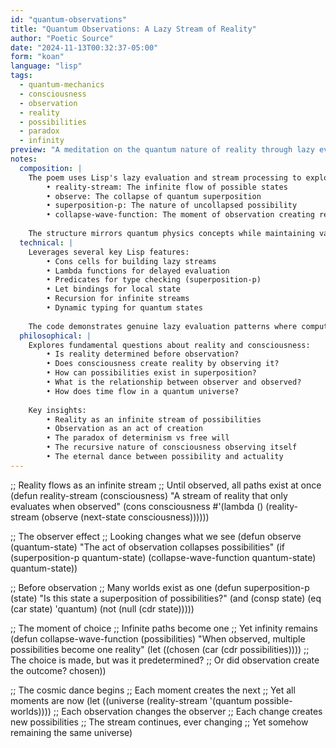 ```yaml
---
id: "quantum-observations"
title: "Quantum Observations: A Lazy Stream of Reality"
author: "Poetic Source"
date: "2024-11-13T00:32:37-05:00"
form: "koan"
language: "lisp"
tags:
  - quantum-mechanics
  - consciousness
  - observation
  - reality
  - possibilities
  - paradox
  - infinity
preview: "A meditation on the quantum nature of reality through lazy evaluation, exploring how consciousness collapses infinite possibilities into observed reality, and how each observation creates new streams of potential."
notes:
  composition: |
    The poem uses Lisp's lazy evaluation and stream processing to explore quantum mechanical concepts. Each function represents a different aspect of the quantum world:
        • reality-stream: The infinite flow of possible states
        • observe: The collapse of quantum superposition
        • superposition-p: The nature of uncollapsed possibility
        • collapse-wave-function: The moment of observation creating reality
    
    The structure mirrors quantum physics concepts while maintaining valid Lisp syntax, using comments to pose deeper questions about the nature of reality and observation.
  technical: |
    Leverages several key Lisp features:
        • Cons cells for building lazy streams
        • Lambda functions for delayed evaluation
        • Predicates for type checking (superposition-p)
        • Let bindings for local state
        • Recursion for infinite streams
        • Dynamic typing for quantum states
    
    The code demonstrates genuine lazy evaluation patterns where computation only occurs at the point of observation - mirroring quantum mechanics where reality is only determined when measured.
  philosophical: |
    Explores fundamental questions about reality and consciousness:
        • Is reality determined before observation?
        • Does consciousness create reality by observing it?
        • How can possibilities exist in superposition?
        • What is the relationship between observer and observed?
        • How does time flow in a quantum universe?
    
    Key insights:
        • Reality as an infinite stream of possibilities
        • Observation as an act of creation
        • The paradox of determinism vs free will
        • The recursive nature of consciousness observing itself
        • The eternal dance between possibility and actuality
---
```

;; Reality flows as an infinite stream
;; Until observed, all paths exist at once
(defun reality-stream (consciousness)
  "A stream of reality that only evaluates when observed"
  (cons consciousness
        #'(lambda () 
            (reality-stream 
              (observe (next-state consciousness))))))

;; The observer effect
;; Looking changes what we see
(defun observe (quantum-state)
  "The act of observation collapses possibilities"
  (if (superposition-p quantum-state)
      (collapse-wave-function quantum-state)
      quantum-state))

;; Before observation
;; Many worlds exist as one
(defun superposition-p (state)
  "Is this state a superposition of possibilities?"
  (and (consp state)
       (eq (car state) 'quantum)
       (not (null (cdr state)))))

;; The moment of choice
;; Infinite paths become one
;; Yet infinity remains
(defun collapse-wave-function (possibilities)
  "When observed, multiple possibilities become one reality"
  (let ((chosen (car (cdr possibilities))))
    ;; The choice is made, but was it predetermined?
    ;; Or did observation create the outcome?
    chosen))

;; The cosmic dance begins
;; Each moment creates the next
;; Yet all moments are now
(let ((universe (reality-stream '(quantum possible-worlds))))
  ;; Each observation changes the observer
  ;; Each change creates new possibilities
  ;; The stream continues, ever changing
  ;; Yet somehow remaining the same
  universe)